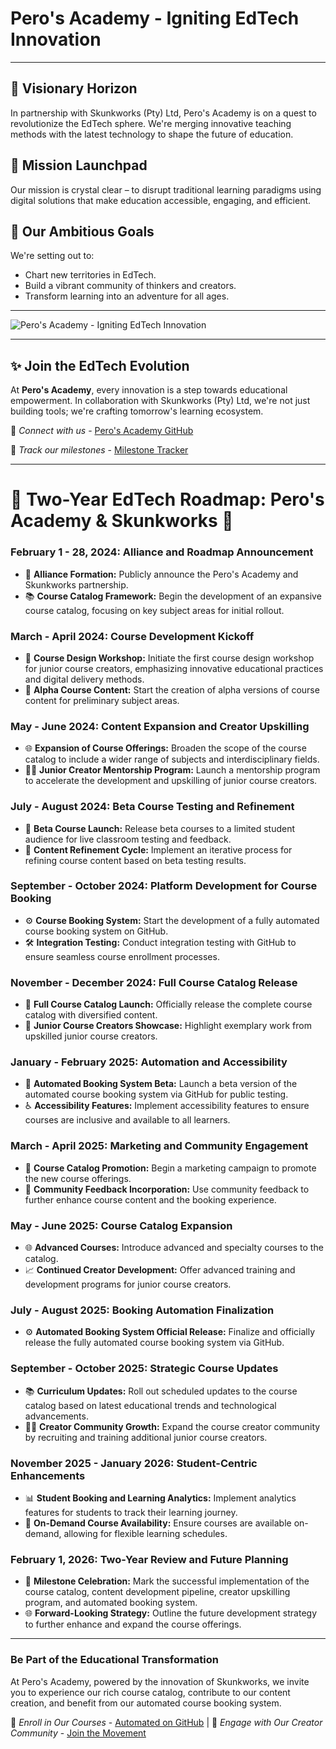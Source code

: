 # Pero's Academy - Igniting EdTech Innovation

---

## 🌟 Visionary Horizon
In partnership with Skunkworks (Pty) Ltd, Pero's Academy is on a quest to revolutionize the EdTech sphere. We're merging innovative teaching methods with the latest technology to shape the future of education.

## 🚀 Mission Launchpad
Our mission is crystal clear – to disrupt traditional learning paradigms using digital solutions that make education accessible, engaging, and efficient.

## 🎯 Our Ambitious Goals
We're setting out to:
- Chart new territories in EdTech.
- Build a vibrant community of thinkers and creators.
- Transform learning into an adventure for all ages.

---

![Pero's Academy - Igniting EdTech Innovation](https://github.com/Pero-s-Academy/.github/assets/126121348/44fa3b03-680c-4945-a6ba-f925c110916b)

---

## ✨ Join the EdTech Evolution
At **Pero's Academy**, every innovation is a step towards educational empowerment. In collaboration with Skunkworks (Pty) Ltd, we're not just building tools; we're crafting tomorrow's learning ecosystem.

🔗 _Connect with us_ - [Pero's Academy GitHub](https://github.com/Pero-s-Academy/.github)

📅 _Track our milestones_ - [Milestone Tracker](https://github.com/Pero-s-Academy/.github/milestones)

---

# 🚀 **Two-Year EdTech Roadmap:** Pero's Academy & Skunkworks 🌟

### **February 1 - 28, 2024:** **Alliance and Roadmap Announcement**
- 🤝 **Alliance Formation:** Publicly announce the Pero's Academy and Skunkworks partnership.
- 📚 **Course Catalog Framework:** Begin the development of an expansive course catalog, focusing on key subject areas for initial rollout.

### **March - April 2024:** **Course Development Kickoff**
- 🎨 **Course Design Workshop:** Initiate the first course design workshop for junior course creators, emphasizing innovative educational practices and digital delivery methods.
- 🚀 **Alpha Course Content:** Start the creation of alpha versions of course content for preliminary subject areas.

### **May - June 2024:** **Content Expansion and Creator Upskilling**
- 🌐 **Expansion of Course Offerings:** Broaden the scope of the course catalog to include a wider range of subjects and interdisciplinary fields.
- 👩‍🏫 **Junior Creator Mentorship Program:** Launch a mentorship program to accelerate the development and upskilling of junior course creators.

### **July - August 2024:** **Beta Course Testing and Refinement**
- 🚀 **Beta Course Launch:** Release beta courses to a limited student audience for live classroom testing and feedback.
- 🔄 **Content Refinement Cycle:** Implement an iterative process for refining course content based on beta testing results.

### **September - October 2024:** **Platform Development for Course Booking**
- ⚙️ **Course Booking System:** Start the development of a fully automated course booking system on GitHub.
- 🛠️ **Integration Testing:** Conduct integration testing with GitHub to ensure seamless course enrollment processes.

### **November - December 2024:** **Full Course Catalog Release**
- 🌟 **Full Course Catalog Launch:** Officially release the complete course catalog with diversified content.
- 🌟 **Junior Course Creators Showcase:** Highlight exemplary work from upskilled junior course creators.

### **January - February 2025:** **Automation and Accessibility**
- 🤖 **Automated Booking System Beta:** Launch a beta version of the automated course booking system via GitHub for public testing.
- ♿ **Accessibility Features:** Implement accessibility features to ensure courses are inclusive and available to all learners.

### **March - April 2025:** **Marketing and Community Engagement**
- 📣 **Course Catalog Promotion:** Begin a marketing campaign to promote the new course offerings.
- 👥 **Community Feedback Incorporation:** Use community feedback to further enhance course content and the booking experience.

### **May - June 2025:** **Course Catalog Expansion**
- 🌐 **Advanced Courses:** Introduce advanced and specialty courses to the catalog.
- 📈 **Continued Creator Development:** Offer advanced training and development programs for junior course creators.

### **July - August 2025:** **Booking Automation Finalization**
- ⚙️ **Automated Booking System Official Release:** Finalize and officially release the fully automated course booking system via GitHub.

### **September - October 2025:** **Strategic Course Updates**
- 📚 **Curriculum Updates:** Roll out scheduled updates to the course catalog based on latest educational trends and technological advancements.
- 👩‍🎓 **Creator Community Growth:** Expand the course creator community by recruiting and training additional junior course creators.

### **November 2025 - January 2026:** **Student-Centric Enhancements**
- 📊 **Student Booking and Learning Analytics:** Implement analytics features for students to track their learning journey.
- 🔄 **On-Demand Course Availability:** Ensure courses are available on-demand, allowing for flexible learning schedules.

### **February 1, 2026:** **Two-Year Review and Future Planning**
- 🎉 **Milestone Celebration:** Mark the successful implementation of the course catalog, content development pipeline, creator upskilling program, and automated booking system.
- 🌐 **Forward-Looking Strategy:** Outline the future development strategy to further enhance and expand the course offerings.

---

### **Be Part of the Educational Transformation**
At Pero's Academy, powered by the innovation of Skunkworks, we invite you to experience our rich course catalog, contribute to our content creation, and benefit from our automated course booking system.

🔗 _Enroll in Our Courses_ - [Automated on GitHub](https://github.com/Pero-s-Academy/.github) | 🔗 _Engage with Our Creator Community_ - [Join the Movement](https://github.com/Pero-s-Academy/.github/milestones)

